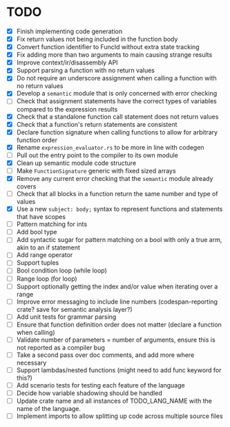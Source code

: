 # TODO

- [x]  Finish implementing code generation
- [x]  Fix return values not being included in the function body
- [x]  Convert function identifier to FuncId without extra state tracking
- [x]  Fix adding more than two arguments to main causing strange results
- [x]  Improve context/ir/disassembly API
- [x]  Support parsing a function with no return values
- [x]  Do not require an underscore assignment when calling a function with no return values
- [x]  Develop a `semantic` module that is only concerned with error checking
- [ ]  Check that assignment statements have the correct types of variables compared to the expression results
- [x]  Check that a standalone function call statement does not return values
- [x]  Check that a function's return statements are consistent
- [x]  Declare function signature when calling functions to allow for arbitrary function order
- [x]  Rename `expression_evaluator.rs` to be more in line with codegen
- [ ]  Pull out the entry point to the compiler to its own module
- [x]  Clean up semantic module code structure
- [ ]  Make `FunctionSignature` generic with fixed sized arrays
- [x]  Remove any current error checking that the `semantic` module already covers
- [ ]  Check that all blocks in a function return the same number and type of values
- [x]  Use a new `subject: body;` syntax to represent functions and statements that have scopes
- [ ]  Pattern matching for ints
- [ ]  Add bool type
- [ ]  Add syntactic sugar for pattern matching on a bool with only a true arm, akin to an if statement
- [ ]  Add range operator
- [ ]  Support tuples
- [ ]  Bool condition loop (while loop)
- [ ]  Range loop (for loop)
- [ ]  Support optionally getting the index and/or value when iterating over a range
- [ ]  Improve error messaging to include line numbers (codespan-reporting crate? save for semantic analysis layer?)
- [ ]  Add unit tests for grammar parsing
- [ ]  Ensure that function definition order does not matter (declare a function when calling)
- [ ]  Validate number of parameters = number of arguments, ensure this is not reported as a compiler bug
- [ ]  Take a second pass over doc comments, and add more where necessary
- [ ]  Support lambdas/nested functions (might need to add func keyword for this?)
- [ ]  Add scenario tests for testing each feature of the language
- [ ]  Decide how variable shadowing should be handled
- [ ]  Update crate name and all instances of TODO_LANG_NAME with the name of the language.
- [ ]  Implement imports to allow splitting up code across multiple source files
